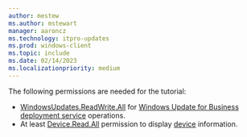 ```yaml
---
author: mestew
ms.author: mstewart
manager: aaroncz
ms.technology: itpro-updates
ms.prod: windows-client
ms.topic: include
ms.date: 02/14/2023
ms.localizationpriority: medium
---
```

<!--This file is shared by deployment-service-drivers.md, deployment-service-expedited-updates.md, and the deployment-service-feature-updates.md articles. Headings may be driven by article context. 7512398 -->

The following permissions are needed for the tutorial: 

- [WindowsUpdates.ReadWrite.All](/graph/permissions-reference#windows-updates-permissions) for [Windows Update for Business deployment service](/graph/api/resources/windowsupdates) operations.
- At least [Device.Read.All](/graph/permissions-reference#device-permissions) permission to display [device](/graph/api/resources/device) information.